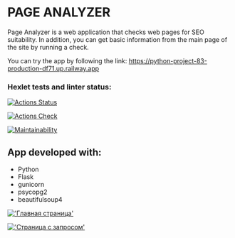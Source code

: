# PAGE ANALYZER

Page Analyzer is a web application that checks web pages for SEO suitability.
In addition, you can get basic information from the main page of the site by running a check.

You can try the app by following the link:
https://python-project-83-production-df71.up.railway.app

### Hexlet tests and linter status:
[![Actions Status](https://github.com/Makeev095/python-project-83/workflows/hexlet-check/badge.svg)](https://github.com/Makeev095/python-project-83/actions)

[![Actions Check](https://github.com/Makeev095/python-project-83/workflows/main/badge.svg)](https://github.com/Makeev095/python-project-83/actions)

[![Maintainability](https://api.codeclimate.com/v1/badges/c275e15046e7cb6fd0a5/maintainability)](https://codeclimate.com/github/Makeev095/python-project-83/maintainability)

## App developed with:
* Python
* Flask
* gunicorn
* psycopg2
* beautifulsoup4

[!['Главная страница'](https://i.postimg.cc/prQJtC1x/2023-02-23-18-48-50.png)](https://postimg.cc/FkRLyy4n)

[!['Страница с запросом'](https://i.postimg.cc/pVKZ8VV7/2023-02-23-18-49-50.png)](https://postimg.cc/QVx1Z3Tk)
